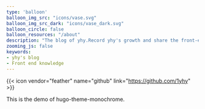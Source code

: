 ```yaml
---
type: 'balloon'
balloon_img_src: "icons/vase.svg"
balloon_img_src_dark: "icons/vase_dark.svg"
balloon_circle: false
balloon_resources: "/about"
description: "The blog of yhy.Record yhy's growth and share the front-end knowledge."
zooming_js: false
keywords:
- yhy's blog
- Front end knowledge
---
```


{{< icon vendor="feather" name="github" link="https://github.com/1yhy" >}}

This is the demo of hugo-theme-monochrome.
